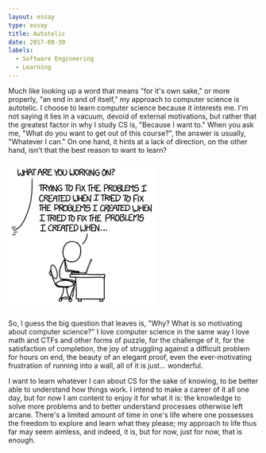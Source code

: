 ```yaml
---
layout: essay
type: essay
title: Autotelic
date: 2017-08-30
labels:
  - Software Engineering
  - Learning
---
```


Much like looking up a word that means "for it's own sake," or more properly, "an end in and of itself," my approach to computer science is autotelic.  I choose to learn computer science because it interests me.  I'm not saying it lies in a vacuum, devoid of external motivations, but rather that the greatest factor in why I study CS is, "Because I want to."  When you ask me, "What do you want to get out of this course?", the answer is usually, "Whatever I can."  On one hand, it hints at a lack of direction, on the other hand, isn't that the best reason to want to learn?

<img class="ui medium left floated image" src="../images/fixing_problems.png">

So, I guess the big question that leaves is, "Why?  What is so motivating about computer science?"  I love computer science in the same way I love math and CTFs and other forms of puzzle, for the challenge of it, for the satisfaction of completion, the joy of struggling against a difficult problem for hours on end, the beauty of an elegant proof, even the ever-motivating frustration of running into a wall, all of it is just... wonderful.

I want to learn whatever I can about CS for the sake of knowing, to be better able to understand how things work.  I intend to make a career of it all one day, but for now I am content to enjoy it for what it is: the knowledge to solve more problems and to better understand processes otherwise left arcane.  There's a limited amount of time in one's life where one possesses the freedom to explore and learn what they please; my approach to life thus far may seem aimless, and indeed, it is, but for now, just for now, that is enough.
